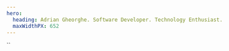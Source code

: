 ```yaml
---
hero:
  heading: Adrian Gheorghe. Software Developer. Technology Enthusiast. Human
  maxWidthPX: 652
---
```

``